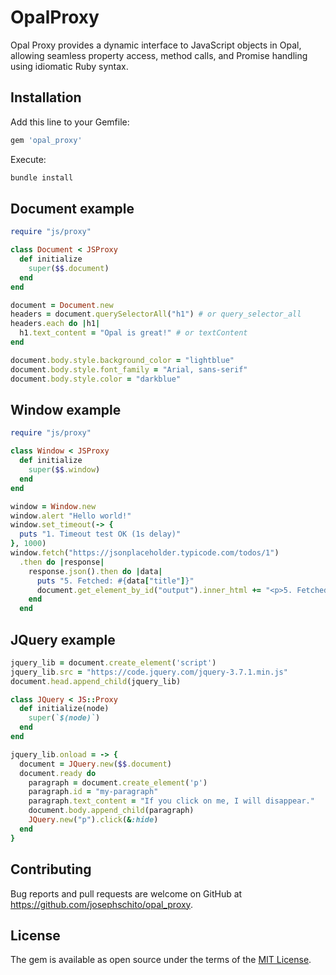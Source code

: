 # OpalProxy

Opal Proxy provides a dynamic interface to JavaScript objects in Opal,
allowing seamless property access, method calls, and Promise handling using idiomatic Ruby syntax.

## Installation

Add this line to your Gemfile:

```ruby
gem 'opal_proxy'
```

Execute:

```bash
bundle install
```


## Document example

```ruby
require "js/proxy"

class Document < JSProxy
  def initialize
    super($$.document)
  end
end

document = Document.new
headers = document.querySelectorAll("h1") # or query_selector_all
headers.each do |h1|
  h1.text_content = "Opal is great!" # or textContent
end

document.body.style.background_color = "lightblue"
document.body.style.font_family = "Arial, sans-serif"
document.body.style.color = "darkblue"
```

## Window example

```ruby
require "js/proxy"

class Window < JSProxy
  def initialize
    super($$.window)
  end
end

window = Window.new
window.alert "Hello world!"
window.set_timeout(-> {
  puts "1. Timeout test OK (1s delay)"
}, 1000)
window.fetch("https://jsonplaceholder.typicode.com/todos/1")
  .then do |response|
    response.json().then do |data|
      puts "5. Fetched: #{data["title"]}"
      document.get_element_by_id("output").inner_html += "<p>5. Fetched: #{data["title"]}</p>"
    end
  end
```

## JQuery example

```ruby
jquery_lib = document.create_element('script')
jquery_lib.src = "https://code.jquery.com/jquery-3.7.1.min.js"
document.head.append_child(jquery_lib)

class JQuery < JS::Proxy
  def initialize(node)
    super(`$(node)`)
  end
end

jquery_lib.onload = -> {
  document = JQuery.new($$.document)
  document.ready do
    paragraph = document.create_element('p')
    paragraph.id = "my-paragraph"
    paragraph.text_content = "If you click on me, I will disappear."
    document.body.append_child(paragraph)
    JQuery.new("p").click(&:hide)
  end
}
```

## Contributing

Bug reports and pull requests are welcome on GitHub at https://github.com/josephschito/opal_proxy.

## License

The gem is available as open source under the terms of the [MIT License](https://opensource.org/licenses/MIT).
